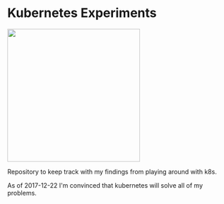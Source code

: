 Kubernetes Experiments
======================

<div>
<img src="https://cdn.rawgit.com/kubernetes/kubernetes/13c80a99/logo/logo.svg" width="300">
</div>

Repository to keep track with my findings from playing around with k8s.

As of 2017-12-22 I'm convinced that kubernetes will solve all of my problems.

